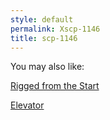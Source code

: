 ```yaml
---
style: default
permalink: Xscp-1146
title: scp-1146
---
```

You may also like:

[Rigged from the Start](http://scp-wiki.net/rigged-from-the-start)

[Elevator](http://scp-wiki.net/elevator)

